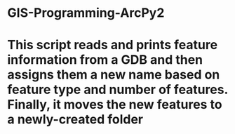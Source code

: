 # GIS-Programming-ArcPy2
# This script reads and prints feature information from a GDB and then assigns them a new name based on feature type and number of features. Finally, it moves the new features to a newly-created folder
